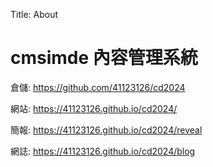 Title: About

# cmsimde 內容管理系統

倉儲: <a href="https://github.com/41123126/cd2024">https://github.com/41123126/cd2024</a>

網站: <a href="https://41123126.github.io/cd2024/">https://41123126.github.io/cd2024/</a>

簡報: <a href="https://41123126.github.io/cd2024/reveal">https://41123126.github.io/cd2024/reveal</a>

網誌: <a href="https://41123126.github.io/cd2024/blog">https://41123126.github.io/cd2024/blog</a>









